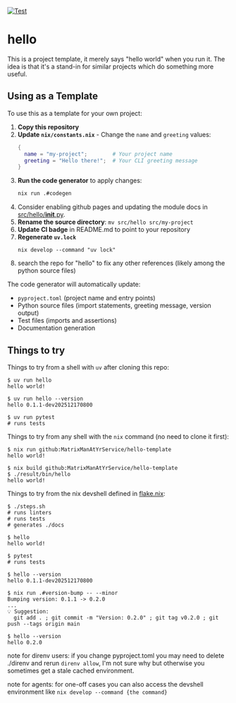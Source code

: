 [![Test](https://github.com/MatrixManAtYrService/hello-template/workflows/Test/badge.svg)](https://github.com/MatrixManAtYrService/hello-template/actions/workflows/test.yml)

# hello

This is a project template, it merely says "hello world" when you run it.
The idea is that it's a stand-in for similar projects which do something more useful.

## Using as a Template

To use this as a template for your own project:

1. **Copy this repository**
2. **Update `nix/constants.nix`** - Change the `name` and `greeting` values:
   ```nix
   {
     name = "my-project";        # Your project name
     greeting = "Hello there!";  # Your CLI greeting message
   }
   ```
3. **Run the code generator** to apply changes:
   ```bash
   nix run .#codegen
   ```
4. Consider enabling github pages and updating the module docs in [src/hello/__init__.py](src/hello/__init__.py).
5. **Rename the source directory**: `mv src/hello src/my-project`
6. **Update CI badge** in README.md to point to your repository
7. **Regenerate `uv.lock`**
   ```
   nix develop --command "uv lock"
   ````
8. search the repo for "hello" to fix any other references (likely among the python source files)

The code generator will automatically update:
- `pyproject.toml` (project name and entry points)
- Python source files (import statements, greeting message, version output)
- Test files (imports and assertions)
- Documentation generation

## Things to try

Things to try from a shell with `uv` after cloning this repo:
```
$ uv run hello
hello world!

$ uv run hello --version
hello 0.1.1-dev202512170800

$ uv run pytest
# runs tests
```

Things to try from any shell with the `nix` command (no need to clone it first):

```
$ nix run github:MatrixManAtYrService/hello-template
hello world!

$ nix build github:MatrixManAtYrService/hello-template
$ ./result/bin/hello
hello world!
```

Things to try from the nix devshell defined in [flake.nix](./flake.nix):
```
$ ./steps.sh
# runs linters
# runs tests
# generates ./docs

$ hello
hello world!

$ pytest
# runs tests

$ hello --version
hello 0.1.1-dev202512170800

$ nix run .#version-bump -- --minor
Bumping version: 0.1.1 -> 0.2.0
...
💡 Suggestion:
  git add . ; git commit -m "Version: 0.2.0" ; git tag v0.2.0 ; git push --tags origin main

$ hello --version
hello 0.2.0
```

note for direnv users: if you change pyproject.toml you may need to delete ./direnv and rerun `direnv allow`, I'm not sure why but otherwise you sometimes get a stale cached environment.

note for agents: for one-off cases you can also access the devshell environment like `nix develop --command {the command}`
